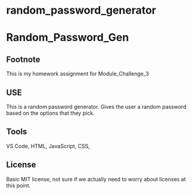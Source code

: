 # random_password_generator

# Random_Password_Gen

## Footnote
This is my homework assignment for Module_Challenge_3

## USE
This is a random password generator. Gives the user a random password based on the options that
they pick.

## Tools
VS Code,
HTML,
JavaScript,
CSS,

## License
Basic MIT license, not sure if we actually need to worry about licenses at this point.